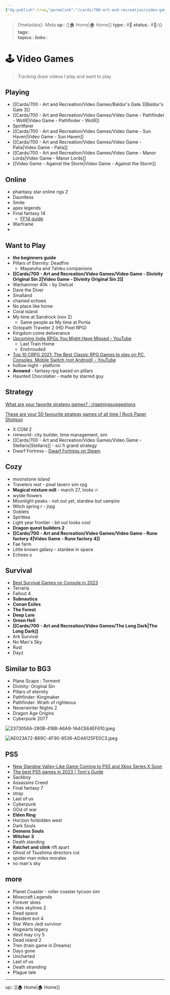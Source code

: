 ```yaml
---
{"dg-publish":true,"permalink":"/cards/700-art-and-recreation/video-games/video-games/","title":"🕹 Video Games"}
---
```


> [!metadata]- Meta
> **up**:: [[🏠 Home\|🏠 Home]]
> **type**:: #📝 
> **status**:: #📝/🌞
> **tags**::  
> **topics**:: 
> **links**::


# 🕹 Video Games

> Tracking dope videos I play and want to play

## Playing
- [[Cards/700 - Art and Recreation/Video Games/Baldur's Gate 3\|Baldur's Gate 3]]
- [[Cards/700 - Art and Recreation/Video Games/Video Game - Pathfinder - WotR\|Video Game - Pathfinder - WotR]]
- Spiritfarer
- [[Cards/700 - Art and Recreation/Video Games/Video Game - Sun Haven\|Video Game - Sun Haven]]
- [[Cards/700 - Art and Recreation/Video Games/Video Game - Palia\|Video Game - Palia]]
- [[Cards/700 - Art and Recreation/Video Games/Video Game - Manor Lords\|Video Game - Manor Lords]]
- [[Video  Game - Against the Storm\|Video  Game - Against the Storm]]

## Online
- phantasy star online ngs 2
- Dauntless
- Smite
- apex legends 
- Final fantasy 14
	- [FF14 guide](https://youtu.be/KpCHUAixES4?si=AbQf-_Hbw16plQ8D)
- Warframe
- 
## Want to Play

- **the beginners guide**
- Pillars of Eternity: Deadfire
	- Mayaruha and Tahiku companions 
- **[[Cards/700 - Art and Recreation/Video Games/Video Game - Divinity Original Sin 2\|Video Game - Divinity Original Sin 2]]**
- Warhammer 40k - by Owlcat
- Dave the Diver
- Smalland 
- chained echoes 
- No place like home
- Coral island
- My time at Sandrock (nov 2)
	- Same people as My time at Portia 
- Octopath Traveler 2 (HD Pixel RPG)
- Kingdom come deliverance
- [Upcoming Indie RPGs You Might Have Missed - YouTube](https://www.youtube.com/watch?v=iQ5tlmSkWJo)
	- Last Train Home
	- Enshrouded
- [Top 10 CRPG 2021: The Best Classic RPG Games to play on PC, Consoles, Mobile Switch (not Android) - YouTube](https://www.youtube.com/watch?v=ub0gk1s4KnA)
- hollow night - platform
- **Avowed** - fantasy rpg based on pillars 
- Haunted Chocolatier - made by starred guy

## Strategy
[What are your favorite strategy games? : r/gamingsuggestions](https://www.reddit.com/r/gamingsuggestions/comments/18c32l7/what_are_your_favorite_strategy_games/)

[These are your 50 favourite strategy games of all time | Rock Paper Shotgun](https://www.rockpapershotgun.com/these-are-your-50-favourite-strategy-games-of-all-time)


- X COM 2
- rimworld- city builder, time management, sim
- [[Cards/700 - Art and Recreation/Video Games/Video Game - Stellaris\|Stellaris]] - sci fi grand strategy
- Dwarf Fortress - [Dwarf Fortress on Steam](https://store.steampowered.com/app/975370/Dwarf_Fortress/)

## Cozy
- moonstone island 
- Travelers rest - pixel tavern sim rpg
- **Magical mixture mill** - march 27, looks 🔥 
- wylde flowers 
- Moonlight peaks - not out yet, stardew but vampire
- Witch spring r - jrpg
- Ooblets
- Spirittea 
- Light year frontier - bit out looks cool
- **Dragon quest builders 2**
- **[[Cards/700 - Art and Recreation/Video Games/Video Game - Rune factory 4\|Video Game - Rune factory 4]]**
- Fae farm 
- Little known galaxy - stardew in space
- Echoes o

## Survival 
- [Best Survival Games on Console in 2023](https://youtu.be/p-ZuyIwlXgk?si=s5Nfp2pFw7mg_ALs)
- Terraria
- Fallout 4
- **Subnautica**
- **Conan Exiles**
- **The Forest**
- **Deep Lore**
- **Green Hell**
- **[[Cards/700 - Art and Recreation/Video Games/The Long Dark\|The Long Dark]]**
- Ark Survival
- No Man's Sky
- Rust
- Dayz 


## Similar to BG3 
- Plane Scape : Torment
- Divinity: Original Sin
- Pillars of eternity 
- Pathfinder: Kingmaker
- Pathfinder: Wrath of righteous 
- Neverwinter Nights 2
- Dragon Age Origins
- Cyberpunk 2077

![2373056A-280B-418B-A6A9-1A4CE64EF610.jpeg](/img/user/Extras/Attachments/2373056A-280B-418B-A6A9-1A4CE64EF610.jpeg)

![AE023A72-B69C-4F90-8536-AD4A125FE0C3.jpeg](/img/user/Extras/Attachments/AE023A72-B69C-4F90-8536-AD4A125FE0C3.jpeg)
## PS5 
- [New Stardew Valley-Like Game Coming to PS5 and Xbox Series X Soon](https://gamerant.com/no-place-like-home-farming-sim-ps5-xbox-series-x-date/)
- [The best PS5 games in 2023 | Tom's Guide](https://www.tomsguide.com/best-picks/the-best-ps5-games)
- Sackboy
- Assassins Creed
- Final fantasy 7
- stray
- Last of us
- Cyberpunk 
- GOd of war
- **Elden Ring**
- Horizon forbidden west
- Dark Souls
- **Demons Souls**
- **Witcher 3**
- Death standing 
- **Ratchet and clink** rift apart
- Ghost of Tsushima directors cut
- spider man miles morales
- no man's sky 
## more
- Planet Coaster - roller coaster tycoon sim
- Minecraft Legends
- Forever skies
-  cities skylines 2
- Dead space 
- Resident evil 4
- Star Wars Jedi survivor
- Hogwarts legacy
- devil may cry 5
- Dead island 2
- Tren (train game in Dreams)
- Days gone
- Uncharted
- Last of us
- Death stranding
- Plague tale
---
up:: [[🏠 Home\|🏠 Home]]

